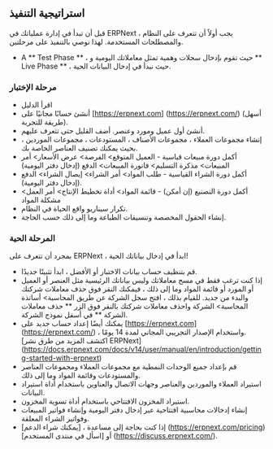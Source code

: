 ## استراتيجية التنفيذ

قبل أن تبدأ في إدارة عملياتك في ERPNext ، يجب أولاً أن تتعرف على النظام والمصطلحات المستخدمة. لهذا نوصي بالتنفيذ على مرحلتين.

* A ** Test Phase ** ، حيث تقوم بإدخال سجلات وهمية تمثل معاملاتك اليومية و ** Live Phase ** ، حيث نبدأ في إدخال البيانات الحية.

### مرحلة الإختبار

* اقرأ الدليل
* أنشئ حسابًا مجانيًا على [https://erpnext.com] (https://erpnext.com/) (أسهل طريقة للتجربة).
* أنشئ أول عميل ومورد وعنصر. أضف القليل حتى تتعرف عليهم.
* إنشاء مجموعات العملاء ، مجموعات الأصناف ، المستودعات ، مجموعات الموردين ، بحيث يمكنك تصنيف العناصر الخاصة بك.
* أكمل دورة مبيعات قياسية - العميل المتوقع> الفرصة> عرض الأسعار> أمر المبيعات> مذكرة التسليم> فاتورة المبيعات> الدفع (إدخال دفتر اليومية)
* أكمل دورة الشراء القياسية - طلب المواد> أمر الشراء> إيصال الشراء> الدفع (إدخال دفتر اليومية).
* أكمل دورة التصنيع (إن أمكن) - قائمة المواد> أداة تخطيط الإنتاج> أمر العمل> مشكلة المواد
* تكرار سيناريو واقع الحياة في النظام.
* إنشاء الحقول المخصصة وتنسيقات الطباعة وما إلى ذلك حسب الحاجة.

### المرحلة الحية

بمجرد أن تتعرف على ERPNext ، ابدأ في إدخال بياناتك الحية!

* قم بتنظيف حساب بيانات الاختبار أو الأفضل ، ابدأ تثبيتًا جديدًا.
* إذا كنت ترغب فقط في مسح معاملاتك وليس بياناتك الرئيسية مثل العنصر أو العميل أو المورد أو قائمة المواد وما إلى ذلك ، فيمكنك النقر فوق حذف معاملات شركتك والبدء من جديد. للقيام بذلك ، افتح سجل الشركة عن طريق المحاسبة> أساتذة المحاسبة> الشركة واحذف معاملات شركتك بالنقر فوق الزر ** حذف معاملات الشركة ** في أسفل نموذج الشركة.
* يمكنك أيضًا إعداد حساب جديد على [https://erpnext.com] (https://erpnext.com/) ، واستخدام الإصدار التجريبي المجاني لمدة 14 يومًا. [اكتشف المزيد من طرق نشر ERPNext] (https://docs.erpnext.com/docs/v14/user/manual/en/introduction/getting-started-with-erpnext)
* قم بإعداد جميع الوحدات النمطية مع مجموعات العملاء ومجموعات العناصر والمستودعات وقائمة المواد وما إلى ذلك.
* استيراد العملاء والموردين والعناصر وجهات الاتصال والعناوين باستخدام أداة استيراد البيانات.
* استيراد المخزون الافتتاحي باستخدام أداة تسوية المخزون.
* إنشاء إدخالات محاسبية افتتاحية عبر إدخال دفتر اليومية وإنشاء فواتير المبيعات وفواتير الشراء المعلقة.
* إذا كنت بحاجة إلى مساعدة ، [يمكنك شراء الدعم] (https://erpnext.com/pricing) أو [اسأل في منتدى المستخدم] (https://discuss.erpnext.com/).